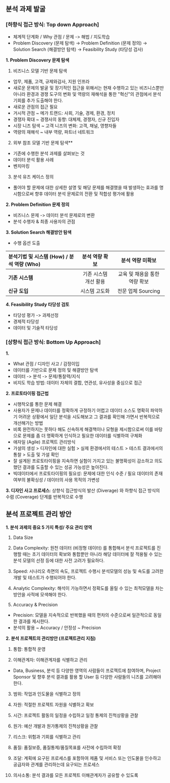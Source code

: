 ## 분석 과제 발굴

### [하향식 접근 방식: Top down Approach]

- 체계적 단계화 / Why 관점 / 문제 -> 해법 / 지도학습
- Problem Discovery (문제 탐색) -> Problem Definition (문제 정의) -> Solution Search (해결방안 탐색) -> Feasibility Study (타당성 검사)

**1. Problem Discovery 문제 탐색**

1) 비즈니스 모델 기반 문제 탐색

- 업무, 제품, 고객, 규제와감사, 지원 인프라
- 새로운 문제의 발굴 및 장기적인 접근을 위해서는 현재 수행하고 있는 비즈니스뿐만 아니라 환경과 경쟁 도구의 변화 및 역량의 재해석을 통한 "혁신"의 관점에서 분석 기회를 추가 도출해야 한다.
- 새로운 관점의 접근 필요
- 거시적 관점 ~ 메가 트랜드: 사회, 기술, 경제, 환경, 정치
- 경쟁자 확대 ~ 경쟁사의 동향: 대체제, 경쟁자, 신규 진입자
- 시장 니즈 탐색 ~ 고객 니즈의 변화: 고객, 채널, 영향자들
- 역량의 재해석 ~ 내부 역량, 파트너 네트워크

2) 외부 참조 모델 기반 문제 탐색**

- 기존에 수행한 분석 과제를 살펴보는 것
- 데이터 분석 활용 사례
- 벤치마킹

3) 분석 유즈 케이스 정의

- 풀어야 할 문제에 대한 상세한 설명 및 해당 문제를 해결했을 때 발생하는 효과를 명시함으로써 향후 데이터 분석 문제로의 전환 및 적합성 평가에 활용

**2. Problem Definition 문제 정의**

- 비즈니스 문제 -> 데이터 분석 문제로의 변환
- 분석 수행자 & 최종 사용자의 관점

**3. Solution Search 해결방안 탐색**

- 수행 옵션 도출

|분석기법 및 시스템 (How) / 분석 역량 (Who)|분석 역량 확보|분석 역량 미확보|
|:---|:---:|:---:|
|**기존 시스템**|기존 시스템 개선 활용|교육 및 채용을 통한 역량 확보|
|**신규 도입**|시스템 고도화|전문 업체 Sourcing|

**4. Feasibility Study 타당성 검토**

- 타당성 평가 -> 과제선정
- 경제적 타당성
- 데이터 및 기술적 타당성

### [상향식 접근 방식: Bottom Up Approach]

**1.**

- What 관점 / 디자인 사고 / 감정이입
- 데이터를 기반으로 문제 정의 및 해결방안 탐색
- 데이터 -> 분석 -> 문제/통찰력/지식
- 비지도 학습 방법: 데이터 자체의 결합, 연관성, 유사성을 중심으로 접근

**2. 프로토타이핑 접근법**

- 시행착오를 통한 문제 해결
- 사용자가 문제나 데이터를 정확하게 규정하기 어렵고 데이터 소스도 명확히 파악하기 어려운 상황에서 일단 분석을 시도해보고 그 결과를 확인해 가면서 반복적으로 개선해가는 방법
- 비록 완전하지는 못하다 해도 신속하게 해결책이나 모형을 제시함으로써 이를 바탕으로 문제를 좀 더 명확하게 인식하고 필요한 데이터를 식별하여 구체화
- 애자일 (Agile) 프로젝트 관리방식
- 가설의 생성 > 디자인에 대한 실험 > 실제 환경에서의 테스트 > 테스트 결과에서의 통찰 > 도출 및 가설 확인
- 잘 설계된 프로토타이핑을 지속하면 실험이 가지고 있는 불명확성이 감소하고 의도했던 결과를 도출할 수 있는 성공 가능성은 높아진다.
- 빅데이터에서 프로토타이핑의 필요성: 문제에 대한 인식 수준 / 필요 데이터의 존재 여부의 불확싱성 / 데이터의 사용 목적의 가변성

**3. 디자인 사고 프로세스**: 상향식 접근방식의 발산 (Diverage) 와 하향식 접근 방식의 수렴 (Coverage) 단계를 반복적으로 수행

## 분석 프로젝트 관리 방안

**1. 분석 과제의 중요 5 가지 특성/ 주요 관리 영역**

1) Data Size

2) Data Complexity: 원천 데이터 (비정형 데이터) 를 통합해서 분석 프로젝트를 진행할 때는 초기 데이터의 확보와 통합뿐만 아니라 해당 데이터에 잘 적용될 수 있는 분석 모델의 선정 등에 대한 사전 고려가 필요하다.

3) Speed: 시나리오 측면의 속도, 프로젝트 수행시 분석모델의 성능 및 속도를 고려한 개발 및 테스트가 수행되어야 한다.

4) Analytic Complexity: 해석이 가능하면서 정확도를 올릴 수 있는 최적모델을 차는 방안을 사적에 모색해야 한다.

5) Accuracy & Precision

- Precision: 모델을 지속적으로 반복했을 때의 편차의 수준으로써 일관적으로 동일한 결과를 제시한다.
- 분석의 활용 ~ Accuracy / 안정성 ~ Precision

**2. 분석 프로젝트의 관리방안 (프로젝트관리 지침)**

1) 통합: 통합적 운영

2) 이해관계자: 이해관계자를 식별하고 관리

- Data, Business, 분석 등 다양한 영역의 사람들이 프로젝트에 참여하며, Project Sponsor 및 향후 분석 결과를 활용 할 User 등 다양한 사람들의 니즈를 고려해야 한다.

3) 범위: 작업과 인도물을 식별하고 정의

4) 자원: 적절한 프로젝트 자원을 식별하고 확보

5) 시간: 프로젝트 활동의 일정을 수립하고 일정 통제의 진척상황을 관찰

6) 원가: 예산 개발과 원가통제의 진척상황을 관찰

7) 리스크: 위험과 기회를 식별하고 관리

8) 품질: 품질보증, 품질통제/품질목표를 사전에 수립하여 확정

9) 조달: 계획에 요구된 프로세스를 포함하여 제품 및 서비스 또는 인도물을 인수하고 공급자와 관계를 관리하는데 요구되는 프로세스

10) 의사소통: 분석 결과를 모든 프로젝트 이해관계자가 공유할 수 있도록
